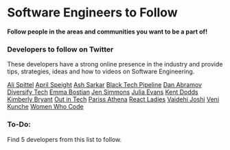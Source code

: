# Software Engineers to Follow
**Follow people in the areas and communities you want to be a part of!**

### Developers to follow on Twitter
These developers have a strong online presence in the industry and provide tips, strategies, ideas and how to videos on Software Engineering.

[Ali Spittel](https://twitter.com/ASpittel)
[April Speight](https://twitter.com/vogueandcode)
[Ash Sarkar](https://twitter.com/AyoCaesar)
[Black Tech Pipeline](https://twitter.com/btpipeline)
[Dan Abramov](https://twitter.com/dan_abramov)
[Diversify Tech](https://twitter.com/DiversifyTechCo)
[Emma Bostian](https://twitter.com/EmmaBostian)
[Jen Simmons](https://twitter.com/jensimmons)
[Julia Evans](https://twitter.com/b0rk)
[Kent Dodds](https://twitter.com/kentcdodds)
[Kimberly Bryant](https://twitter.com/6Gems)
[Out in Tech](https://twitter.com/OutInTech)
[Pariss Athena](https://twitter.com/ParissAthena)
[React Ladies](https://twitter.com/ReactJSLadies)
[Vaidehi Joshi](https://twitter.com/vaidehijoshi)
[Veni Kunche](https://twitter.com/venikunche)
[Women Who Code](https://twitter.com/WomenWhoCode)

### To-Do: 
Find 5 developers from this list to follow.
